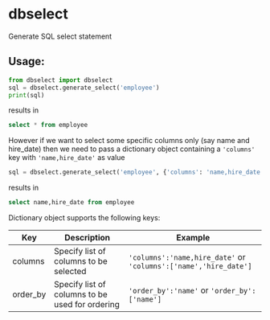 # dbselect
Generate SQL select statement

## Usage:

```python
from dbselect import dbselect
sql = dbselect.generate_select('employee')
print(sql)
```
results in 

```sql
select * from employee
```

However if we want to select some specific columns only (say name and hire_date) then we need to pass a dictionary object containing a `'columns'` key with `'name,hire_date'` as value 

```python
sql = dbselect.generate_select('employee', {'columns': 'name,hire_date'})
```
results in 

```sql
select name,hire_date from employee
```

Dictionary object supports the following keys:

Key | Description | Example
----|-------------|---------
columns | Specify list of columns to be selected | `'columns':'name,hire_date'` or `'columns':['name','hire_date']`
order_by | Specify list of columns to be used for ordering | `'order_by':'name'` or `'order_by':['name']`


